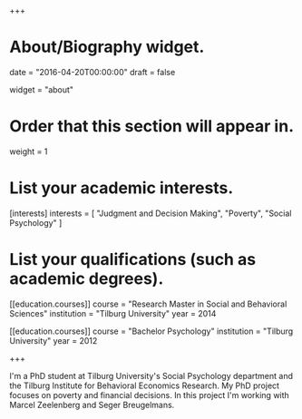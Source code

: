 +++
# About/Biography widget.

date = "2016-04-20T00:00:00"
draft = false

widget = "about"

# Order that this section will appear in.
weight = 1

# List your academic interests.
[interests]
  interests = [
    "Judgment and Decision Making",
    "Poverty",
    "Social Psychology"
  ]

# List your qualifications (such as academic degrees).
[[education.courses]]
  course = "Research Master in Social and Behavioral Sciences"
  institution = "Tilburg University"
  year = 2014

[[education.courses]]
  course = "Bachelor Psychology"
  institution = "Tilburg University"
  year = 2012

+++

<!-- # Biography -->

I'm a PhD student at Tilburg University's Social Psychology department and the Tilburg Institute for Behavioral Economics Research. My PhD project focuses on poverty and financial decisions. In this project I'm working with Marcel Zeelenberg and Seger Breugelmans.